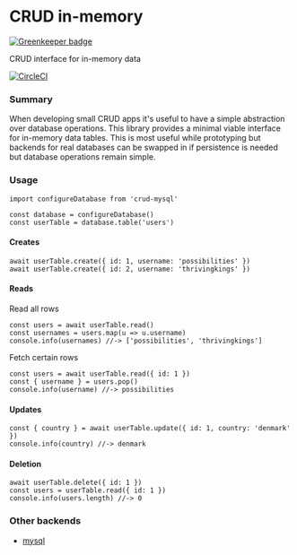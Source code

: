 # CRUD in-memory

[![Greenkeeper badge](https://badges.greenkeeper.io/possibilities/crud-in-memory.svg)](https://greenkeeper.io/)

CRUD interface for in-memory data

[![CircleCI](https://circleci.com/gh/possibilities/crud-in-memory.svg?style=svg)](https://circleci.com/gh/possibilities/crud-in-memory)

### Summary

When developing small CRUD apps it's useful to have a simple abstraction over database operations. This library provides a minimal viable interface for in-memory data tables. This is most useful while prototyping but backends for real databases can be swapped in if persistence is needed but database operations remain simple.

### Usage

```
import configureDatabase from 'crud-mysql'

const database = configureDatabase()
const userTable = database.table('users')
```

#### Creates

```
await userTable.create({ id: 1, username: 'possibilities' })
await userTable.create({ id: 2, username: 'thrivingkings' })
```

#### Reads

Read all rows

```
const users = await userTable.read()
const usernames = users.map(u => u.username)
console.info(usernames) //-> ['possibilities', 'thrivingkings']
```

Fetch certain rows

```
const users = await userTable.read({ id: 1 })
const { username } = users.pop()
console.info(username) //-> possibilities
```

#### Updates

```
const { country } = await userTable.update({ id: 1, country: 'denmark' })
console.info(country) //-> denmark
```

#### Deletion

```
await userTable.delete({ id: 1 })
const users = userTable.read({ id: 1 })
console.info(users.length) //-> 0
```

### Other backends

* [mysql](https://github.com/possibilities/crud-mysql)
